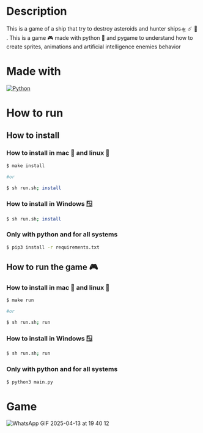 # Description

This is a game of a ship that try to destroy asteroids and hunter ships🛸 ☄️ 🚀 . This is a game 🎮 made with python 🐍 and pygame to understand how to create sprites, animations and artificial intelligence enemies behavior

# Made with

[![Python](https://img.shields.io/badge/python-2b5b84?style=for-the-badge&logo=python&logoColor=white&labelColor=000000)]()

# How to run

## How to install

### How to install in mac 🍎 and linux 🐧

```sh
$ make install

#or

$ sh run.sh; install
```

### How to install in Windows 🪟

```sh
$ sh run.sh; install
```

### Only with python and for all systems

```sh
$ pip3 install -r requirements.txt
```

## How to run the game 🎮

### How to install in mac 🍎 and linux 🐧

```sh
$ make run

#or

$ sh run.sh; run
```

### How to install in Windows 🪟

```sh
$ sh run.sh; run
```

### Only with python and for all systems

```sh
$ python3 main.py
```



# Game

![WhatsApp GIF 2025-04-13 at 19 40 12](https://github.com/user-attachments/assets/457aafef-9b52-4106-bec3-29e68e4fc173)





